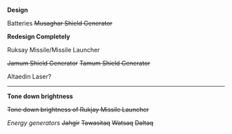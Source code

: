 **Design**

Batteries
~~Musaghar Shield Generator~~

**Redesign Completely**

Ruksay Missile/Missile Launcher

~~Jamum Shield Generator~~
~~Tamum Shield Generator~~

Altaedin Laser?

------

**Tone down brightness**

~~Tone down brightness of Rukjay Missile Launcher~~

_Energy generators_
~~Jahgir~~
~~Tawasitaq~~
~~Watsaq~~
~~Daltaq~~